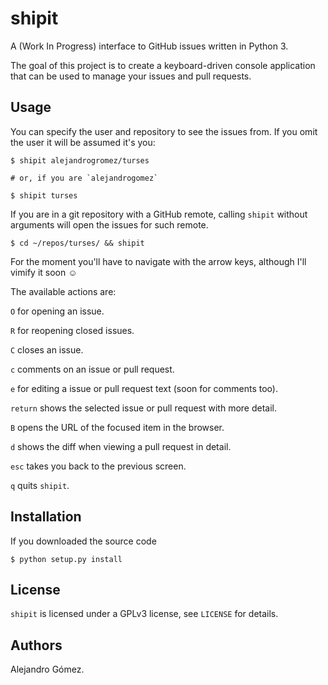 # shipit

A (Work In Progress) interface to GitHub issues written in Python 3.

The goal of this project is to create a keyboard-driven console application
that can be used to manage your issues and pull requests.

## Usage

You can specify the user and repository to see the issues from. If you omit the
user it will be assumed it's you:

    $ shipit alejandrogromez/turses

    # or, if you are `alejandrogomez`

    $ shipit turses

If you are in a git repository with a GitHub remote, calling `shipit` without
arguments will open the issues for such remote.

    $ cd ~/repos/turses/ && shipit

For the moment you'll have to navigate with the arrow keys, although I'll
vimify it soon ☺

The available actions are:

`O` for opening an issue.

`R` for reopening closed issues.

`C` closes an issue.

`c` comments on an issue or pull request.

`e` for editing a issue or pull request text (soon for comments too).

`return` shows the selected issue or pull request with more detail.

`B` opens the URL of the focused item in the browser.

`d` shows the diff when viewing a pull request in detail.

`esc` takes you back to the previous screen.

`q` quits `shipit`.

## Installation

If you downloaded the source code

    $ python setup.py install


## License

`shipit` is licensed under a GPLv3 license, see `LICENSE` for details.

## Authors

Alejandro Gómez.
